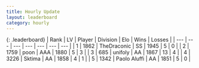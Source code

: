 ```yaml
---
title: Hourly Update
layout: leaderboard
category: hourly
---
```


{: .leaderboard}
| Rank | LV | Player | Division | Elo | Wins | Losses |
| --- | --- | --- | --- | --- | --- | --- |
| <span data-change="0">1</span> | 1862 | <span title="ID: 544310">TheDraconic</span> | SS | <span data-change="-296">1945</span> | <span data-change="-262">5</span> | <span data-change="-54">0</span> |
| <span data-change="0">2</span> | 1759 | <span title="ID: 540690">poon</span> | AAA | <span data-change="-328">1880</span> | <span data-change="-117">5</span> | <span data-change="-54">3</span> |
| <span data-change="74">3</span> | 685 | <span title="ID: 750704">unifoly</span> | AA | <span data-change="-103">1867</span> | <span data-change="-116">13</span> | <span data-change="-120">4</span> |
| <span data-change="2">4</span> | 3226 | <span title="ID: 353063">Sktima</span> | AA | <span data-change="-274">1858</span> | <span data-change="-282">4</span> | <span data-change="-113">1</span> |
| <span data-change="2">5</span> | 1342 | <span title="ID: 512212">Paolo Aluffi</span> | AA | <span data-change="-264">1851</span> | <span data-change="-95">5</span> | <span data-change="-56">0</span> |